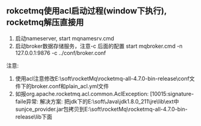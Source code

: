 ## rokcetmq使用acl启动过程(window下执行), rocketmq解压直接用

1. 启动nameserver,
start mqnamesrv.cmd
2. 启动broker数据存储服务，注意-c 后面的配置
start mqbroker.cmd -n 127.0.0.1:9876 -c ../conf/broker.conf


注意:
1. 使用acl注意修改E:\soft\rocketMq\rocketmq-all-4.7.0-bin-release\conf文件下的broker.conf和plain_acl.yml文件
2. 如报org.apache.rocketmq.acl.common.AclException: [10015:signature-faile异常:
解决方案: 把jdk下的E:\soft\Java\jdk1.8.0_211\jre\lib\ext中sunjce_provider.jar包拷贝到E:\soft\rocketMq\rocketmq-all-4.7.0-bin-release\lib下面